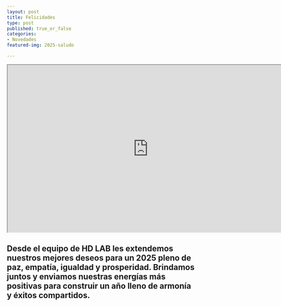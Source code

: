 ```yaml
---
layout: post
title: Felicidades
type: post
published: true_or_false
categories:
- Novedades
featured-img: 2025-saludo

---
```


<iframe style='width: 750px; height: 447px;' src='https://voyant-tools.org/tool/Cirrus/?stopList=keywords-f9392fcc23ecf338008e95f5e0cf8383&visible=200&corpus=86660218c897b314fd889453c0f2431c'></iframe>

## Desde el equipo de HD LAB les extendemos nuestros mejores deseos para un 2025 pleno de paz, empatía, igualdad y prosperidad. Brindamos juntos y enviamos nuestras energías más positivas para construir un año lleno de armonía y éxitos compartidos.

